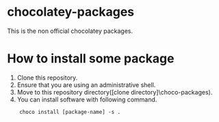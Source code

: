 # chocolatey-packages
This is the non official chocolatey packages.

# How to install some package
1. Clone this repository.
1. Ensure that you are using an administrative shell.
1. Move to this repository directory([clone directory]\choco-packages).
1. You can install software with following command.  
```
    choco install [package-name] -s .
```
